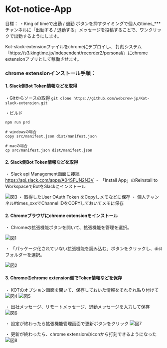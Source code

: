 # Kot-notice-App

目標：
・King of timeで出勤 / 退勤 ボタンを押すタイミングで個人のtimes_***チャンネルに「出勤する / 退勤する」メッセージを投稿することで、ワンクリックで出勤するようにします。


Kot-slack-extensionファイルをchromeにデプロイし、
打刻システム「https://s3.kingtime.jp/independent/recorder2/personal/」にchrome extensionアプリとして稼働させます。

### chrome extensionインストール手順：
#### 1. Slack側Bot Token情報などを取得
・Gitからソースの取得
```git clone https://github.com/webcrew-jp/Kot-slack-extension.git```

・ビルド
```
npm run prd

# windowsの場合
copy src/manifest.json dist/manifest.json

# macの場合
cp src/manifest.json dist/manifest.json
```

#### 2. Slack側Bot Token情報などを取得
・ Slack api Management画面に接続
https://api.slack.com/apps/A04SFUN2N3V
・ 「Install App」のReinstall to WorkspaceでBotをSlackにインストール

![図3](./image/pic03.png)
・ 取得したUser OAuth Token をCopyしメモなどに保存
・ 個人チャンネル#times_xxxでChannel IDをCOPYしておいてメモに保存

#### 2. Chromeブラウザにchrome extensionをインストール
・ Chromeの拡張機能ボタンを開いて、拡張機能を管理を選択。

![図1](./image/pic01.png)

・ 「パッケージ化されていない拡張機能を読み込む」ボタンをクリックし、distフォルダーを選択。

![図2](./image/pic02.png)

#### 3. Chromeのchrome extension側でToken情報などを保存
・ KOTのオプション画面を開いて、保存しておいた情報をそれぞれ貼り付けて
![図4](./image/pic04.png)
![図5](./image/pic05.png)

・ 出社メッセージ、リモートメッセージ、退勤メッセージを入力して保存
![図6](./image/pic06.png)

・ 設定が終わったら拡張機能管理画面で更新ボタンをクリック
![図7](./image/pic07.png)

・ 更新が終わったら、chrome extensionのiconから打刻できるようになった
![図8](./image/pic08.png)